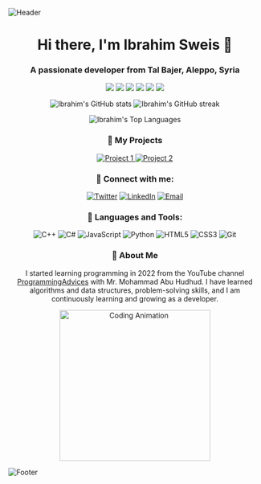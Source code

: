 ![Header](https://yourimageurl.com/header.png)

<h1 align="center">Hi there, I'm Ibrahim Sweis 👋</h1>
<h3 align="center">A passionate developer from Tal Bajer, Aleppo, Syria</h3>

<p align="center">
  <img src="https://img.shields.io/badge/OS-Linux-blue?style=flat-square&logo=linux" />
  <img src="https://img.shields.io/badge/Editor-VSCode-blue?style=flat-square&logo=visual-studio-code" />
  <img src="https://img.shields.io/badge/Code-C++-informational?style=flat-square&logo=c%2B%2B" />
  <img src="https://img.shields.io/badge/Code-C%23-informational?style=flat-square&logo=c-sharp" />
  <img src="https://img.shields.io/badge/Code-JavaScript-informational?style=flat-square&logo=javascript" />
  <img src="https://img.shields.io/badge/Code-Python-informational?style=flat-square&logo=python" />
</p>

<p align="center">
  <img src="https://github-readme-stats.vercel.app/api?username=yourusername&show_icons=true&theme=radical" alt="Ibrahim's GitHub stats"/>
  <img src="https://github-readme-streak-stats.herokuapp.com/?user=yourusername&theme=radical" alt="Ibrahim's GitHub streak"/>
</p>

<p align="center">
  <img src="https://github-readme-stats.vercel.app/api/top-langs/?username=yourusername&theme=radical&layout=compact" alt="Ibrahim's Top Languages"/>
</p>

<h3 align="center">🚀 My Projects</h3>
<div align="center">
  <a href="https://github.com/yourusername/project1">
    <img src="https://github-readme-stats.vercel.app/api/pin/?username=yourusername&repo=project1&theme=radical" alt="Project 1"/>
  </a>
  <a href="https://github.com/yourusername/project2">
    <img src="https://github-readme-stats.vercel.app/api/pin/?username=yourusername&repo=project2&theme=radical" alt="Project 2"/>
  </a>
</div>

<h3 align="center">💬 Connect with me:</h3>
<p align="center">
  <a href="https://twitter.com/yourusername"><img src="https://img.shields.io/badge/Twitter-blue?style=for-the-badge&logo=twitter" alt="Twitter"/></a>
  <a href="https://linkedin.com/in/yourusername"><img src="https://img.shields.io/badge/LinkedIn-blue?style=for-the-badge&logo=linkedin" alt="LinkedIn"/></a>
  <a href="mailto:youremail@example.com"><img src="https://img.shields.io/badge/Email-blue?style=for-the-badge&logo=gmail" alt="Email"/></a>
</p>

<h3 align="center">🎨 Languages and Tools:</h3>
<p align="center">
  <img src="https://img.shields.io/badge/-C++-00599C?style=flat-square&logo=c%2B%2B" alt="C++"/>
  <img src="https://img.shields.io/badge/-C%23-239120?style=flat-square&logo=c-sharp" alt="C#"/>
  <img src="https://img.shields.io/badge/-JavaScript-F7DF1E?style=flat-square&logo=javascript" alt="JavaScript"/>
  <img src="https://img.shields.io/badge/-Python-3776AB?style=flat-square&logo=python" alt="Python"/>
  <img src="https://img.shields.io/badge/-HTML5-E34F26?style=flat-square&logo=html5" alt="HTML5"/>
  <img src="https://img.shields.io/badge/-CSS3-1572B6?style=flat-square&logo=css3" alt="CSS3"/>
  <img src="https://img.shields.io/badge/-Git-F05032?style=flat-square&logo=git" alt="Git"/>
</p>

<h3 align="center">🌱 About Me</h3>
<p align="center">I started learning programming in 2022 from the YouTube channel <a href="https://www.youtube.com/channel/UC8mGQO3hC4ce73FvZpG5XdA">ProgrammingAdvices</a> with Mr. Mohammad Abu Hudhud. I have learned algorithms and data structures, problem-solving skills, and I am continuously learning and growing as a developer.</p>

<p align="center">
  <img src="https://media.giphy.com/media/3o7aCTfyhYawdOXcFW/giphy.gif" width="300" alt="Coding Animation"/>
</p>

![Footer](https://yourimageurl.com/footer.png)
